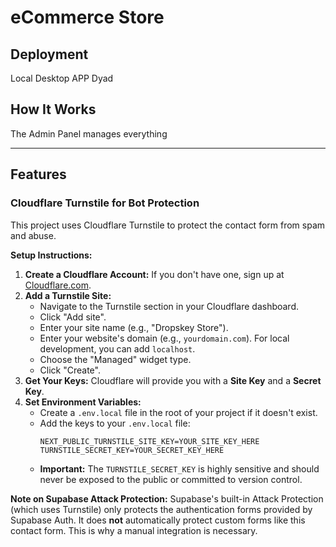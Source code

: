 # eCommerce Store

## Deployment
Local Desktop APP Dyad

## How It Works
The Admin Panel manages everything

---

## Features

### Cloudflare Turnstile for Bot Protection

This project uses Cloudflare Turnstile to protect the contact form from spam and abuse.

**Setup Instructions:**

1.  **Create a Cloudflare Account:** If you don't have one, sign up at [Cloudflare.com](https://www.cloudflare.com).
2.  **Add a Turnstile Site:**
    *   Navigate to the Turnstile section in your Cloudflare dashboard.
    *   Click "Add site".
    *   Enter your site name (e.g., "Dropskey Store").
    *   Enter your website's domain (e.g., `yourdomain.com`). For local development, you can add `localhost`.
    *   Choose the "Managed" widget type.
    *   Click "Create".
3.  **Get Your Keys:** Cloudflare will provide you with a **Site Key** and a **Secret Key**.
4.  **Set Environment Variables:**
    *   Create a `.env.local` file in the root of your project if it doesn't exist.
    *   Add the keys to your `.env.local` file:
        ```
        NEXT_PUBLIC_TURNSTILE_SITE_KEY=YOUR_SITE_KEY_HERE
        TURNSTILE_SECRET_KEY=YOUR_SECRET_KEY_HERE
        ```
    *   **Important:** The `TURNSTILE_SECRET_KEY` is highly sensitive and should never be exposed to the public or committed to version control.

**Note on Supabase Attack Protection:**
Supabase's built-in Attack Protection (which uses Turnstile) only protects the authentication forms provided by Supabase Auth. It does **not** automatically protect custom forms like this contact form. This is why a manual integration is necessary.